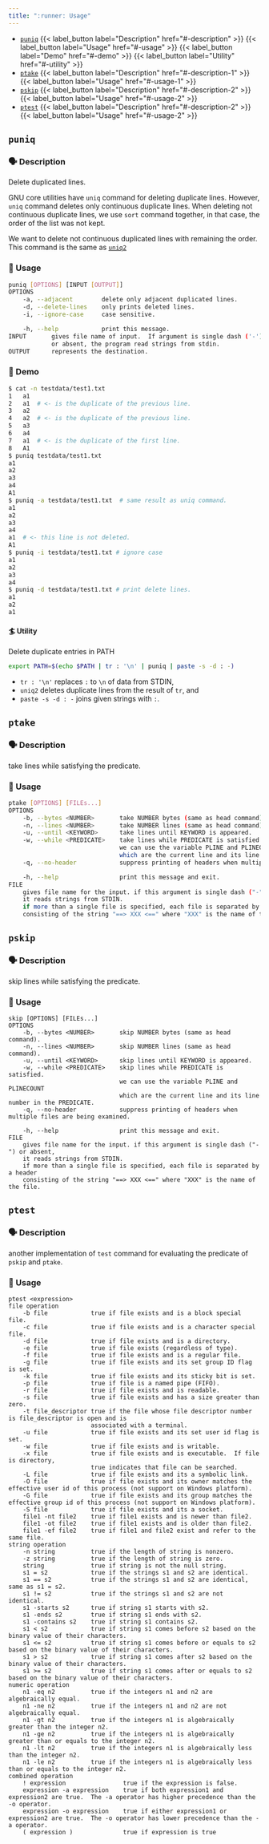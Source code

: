 ```yaml
---
title: ":runner: Usage"
---
```


* [`puniq`](#puniq)
    {{< label_button label="Description" href="#-description" >}} 
    {{< label_button label="Usage" href="#-usage" >}} 
    {{< label_button label="Demo" href="#-demo" >}} 
    {{< label_button label="Utility" href="#-utility" >}} 
* [`ptake`](#ptake)
    {{< label_button label="Description" href="#-description-1" >}} 
    {{< label_button label="Usage" href="#-usage-1" >}} 
* [`pskip`](#pskip)
    {{< label_button label="Description" href="#-description-2" >}} 
    {{< label_button label="Usage" href="#-usage-2" >}} 
* [`ptest`](#ptest)
    {{< label_button label="Description" href="#-description-2" >}} 
    {{< label_button label="Usage" href="#-usage-2" >}} 

## `puniq`

### :speaking_head: Description

Delete duplicated lines.

GNU core utilities have `uniq` command for deleting duplicate lines.
However, `uniq` command deletes only continuous duplicate lines.
When deleting not continuous duplicate lines, we use `sort` command together, in that case, the order of the list was not kept.

We want to delete not continuous duplicated lines with remaining the order.
This command is the same as [`uniq2`](https://github.com/tamada/uniq2)

### :runner: Usage

```sh
puniq [OPTIONS] [INPUT [OUTPUT]]
OPTIONS
    -a, --adjacent        delete only adjacent duplicated lines.
    -d, --delete-lines    only prints deleted lines.
    -i, --ignore-case     case sensitive.

    -h, --help            print this message.
INPUT       gives file name of input.  If argument is single dash ('-')
            or absent, the program read strings from stdin.
OUTPUT      represents the destination.
```

### :bicyclist: Demo

```sh
$ cat -n testdata/test1.txt
1	a1
2	a1  # <- is the duplicate of the previous line.
3	a2
4	a2  # <- is the duplicate of the previous line.
5	a3
6	a4
7	a1  # <- is the duplicate of the first line.
8	A1
$ puniq testdata/test1.txt
a1
a2
a3
a4
A1
$ puniq -a testdata/test1.txt  # same result as uniq command.
a1
a2
a3
a4
a1  # <- this line is not deleted.
A1
$ puniq -i testdata/test1.txt # ignore case
a1
a2
a3
a4
$ puniq -d testdata/test1.txt # print delete lines.
a1
a2
a1
```

#### :surfer: Utility

Delete duplicate entries in PATH

```sh
export PATH=$(echo $PATH | tr : '\n' | puniq | paste -s -d : -)
```

* `tr : '\n'` replaces `:` to `\n` of data from STDIN,
* `uniq2` deletes duplicate lines from the result of `tr`, and
* `paste -s -d : -` joins given strings with `:`.

## `ptake`

### :speaking_head: Description

take lines while satisfying the predicate.

### :runner: Usage

```sh
ptake [OPTIONS] [FILEs...]
OPTIONS
    -b, --bytes <NUMBER>       take NUMBER bytes (same as head command).
    -n, --lines <NUMBER>       take NUMBER lines (same as head command).
    -u, --until <KEYWORD>      take lines until KEYWORD is appeared.
    -w, --while <PREDICATE>    take lines while PREDICATE is satisfied.
                               we can use the variable PLINE and PLINECOUNT
                               which are the current line and its line number in the PREDICATE.
    -q, --no-header            suppress printing of headers when multiple files are being examined.

    -h, --help                 print this message and exit.
FILE
    gives file name for the input. if this argument is single dash ("-") or absent,
    it reads strings from STDIN.
    if more than a single file is specified, each file is separated by a header
    consisting of the string "==> XXX <==" where "XXX" is the name of the file.
```

## `pskip`

### :speaking_head: Description

skip lines while satisfying the predicate.

### :runner: Usage

```shell
skip [OPTIONS] [FILEs...]
OPTIONS
    -b, --bytes <NUMBER>       skip NUMBER bytes (same as head command).
    -n, --lines <NUMBER>       skip NUMBER lines (same as head command).
    -u, --until <KEYWORD>      skip lines until KEYWORD is appeared.
    -w, --while <PREDICATE>    skip lines while PREDICATE is satisfied.
                               we can use the variable PLINE and PLINECOUNT
                               which are the current line and its line number in the PREDICATE.
    -q, --no-header            suppress printing of headers when multiple files are being examined.

    -h, --help                 print this message and exit.
FILE
    gives file name for the input. if this argument is single dash ("-") or absent,
    it reads strings from STDIN.
    if more than a single file is specified, each file is separated by a header
    consisting of the string "==> XXX <==" where "XXX" is the name of the file.
```

## `ptest`

### :speaking_head: Description

another implementation of `test` command for evaluating the predicate of `pskip` and `ptake`.

### :runner: Usage

```shell
ptest <expression>
file operation
    -b file            true if file exists and is a block special file.
    -c file            true if file exists and is a character special file.
    -d file            true if file exists and is a directory.
    -e file            true if file exists (regardless of type).
    -f file            true if file exists and is a regular file.
    -g file            true if file exists and its set group ID flag is set.
    -k file            true if file exists and its sticky bit is set.
    -p file            true if file is a named pipe (FIFO).
    -r file            true if file exists and is readable.
    -s file            true if file exists and has a size greater than zero.
    -t file_descriptor true if the file whose file descriptor number is file_descriptor is open and is
                       associated with a terminal.
    -u file            true if file exists and its set user id flag is set.
    -w file            true if file exists and is writable.
    -x file            true if file exists and is executable.  If file is directory,
                       true indicates that file can be searched.
    -L file            true if file exists and its a symbolic link.
    -O file            true if file exists and its owner matches the effective user id of this process (not support on Windows platform).
    -G file            true if file exists and its group matches the effective group id of this process (not support on Windows platform).
    -S file            true if file exists and its a socket.
    file1 -nt file2    true if file1 exists and is newer than file2.
    file1 -ot file2    true if file1 exists and is older than file2.
    file1 -ef file2    true if file1 and file2 exist and refer to the same file.
string operation
    -n string          true if the length of string is nonzero.
    -z string          true if the length of string is zero.
    string             true if string is not the null string.
    s1 = s2            true if the strings s1 and s2 are identical.
    s1 == s2           true if the strings s1 and s2 are identical, same as s1 = s2.
    s1 != s2           true if the strings s1 and s2 are not identical.
    s1 -starts s2      true if string s1 starts with s2.
    s1 -ends s2        true if string s1 ends with s2.
    s1 -contains s2    true if string s1 contains s2.
    s1 < s2            true if string s1 comes before s2 based on the binary value of their characters.
    s1 <= s2           true if string s1 comes before or equals to s2 based on the binary value of their characters.
    s1 > s2            true if string s1 comes after s2 based on the binary value of their characters.
    s1 >= s2           true if string s1 comes after or equals to s2 based on the binary value of their characters.
numeric operation
    n1 -eq n2          true if the integers n1 and n2 are algebraically equal.
    n1 -ne n2          true if the integers n1 and n2 are not algebraically equal.
    n1 -gt n2          true if the integers n1 is algebraically greater than the integer n2.
    n1 -ge n2          true if the integers n1 is algebraically greater than or equals to the integer n2.
    n1 -lt n2          true if the integers n1 is algebraically less than the integer n2.
    n1 -le n2          true if the integers n1 is algebraically less than or equals to the integer n2.
combined operation
    ! expression                true if the expression is false.
    expression -a expression    true if both expression1 and expression2 are true.  The -a operator has higher precedence than the -o operator.
    expression -o expression    true if either expression1 or expression2 are true.  The -o operator has lower precedence than the -a operator.
    ( expression )              true if expression is true
```



